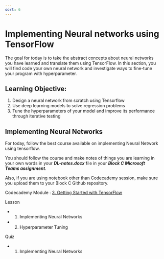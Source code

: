 ```yaml
---
sort: 6
---
```


# Implementing Neural networks using TensorFlow

The goal for today is to take the abstract concepts about neural networks you have learned and translate them using TensorFlow. In this section, you will find code your own neural network and investigate ways to fine-tune your program with hyperparameter.

## Learning Objective:

1. Design a neural network from scratch using Tensorflow
2. Use deep learning models to solve regression problems
3. Tune the hyperparameters of your model and improve its performance through iterative testing


## Implementing Neural Networks

For today, follow the best course available on implementing Neural Network using tensorflow. 

You should follow the course and make notes of things you are learning in your own words in your **_DL-notes.docx_** file in your **_Block C Microsoft Teams assignment_**.

 Also, if you are using notebook other than Codecademy session, make sure you upload them to your Block C Github repository.

Codecademy Module : [3. Getting Started with TensorFlow](https://www.codecademy.com/paths/build-deep-learning-models-with-tensorflow/tracks/dlsp-getting-started-with-tensorflow/modules/dlsp-intro-getting-started-with-tensorflow/informationals/introduction-getting-started-tensorflow)

Lesson
- 1) Implementing Neural Networks
- 2) Hyperparameter Tuning

Quiz
- 1) Implementing Neural Networks

